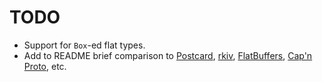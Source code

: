 # TODO

+ Support for `Box`-ed flat types.
+ Add to README brief comparison to [Postcard](https://github.com/jamesmunns/postcard), [rkiv](https://github.com/rkyv/rkyv), [FlatBuffers](https://github.com/google/flatbuffers), [Cap'n Proto](https://github.com/capnproto/capnproto), etc.
